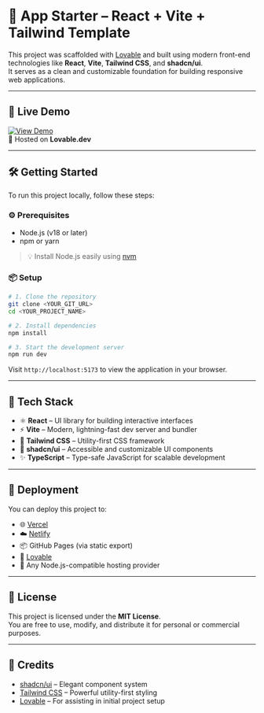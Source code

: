 # 📘 App Starter – React + Vite + Tailwind Template

This project was scaffolded with [Lovable](https://lovable.dev/) and built using modern front-end technologies like **React**, **Vite**, **Tailwind CSS**, and **shadcn/ui**.  
It serves as a clean and customizable foundation for building responsive web applications.

---

## 🚀 Live Demo

[![View Demo](https://img.shields.io/badge/🚀_Live_Demo-Click_here-blue?style=for-the-badge)](https://goal-flow.vercel.app/)  
🧭 Hosted on **Lovable.dev**

---

## 🛠️ Getting Started

To run this project locally, follow these steps:

### ⚙️ Prerequisites

- Node.js (v18 or later)
- npm or yarn

> 💡 Install Node.js easily using [nvm](https://github.com/nvm-sh/nvm#installing-and-updating)

### 📦 Setup

```bash
# 1. Clone the repository
git clone <YOUR_GIT_URL>
cd <YOUR_PROJECT_NAME>

# 2. Install dependencies
npm install

# 3. Start the development server
npm run dev
```

Visit `http://localhost:5173` to view the application in your browser.

---

## 💼 Tech Stack

- ⚛️ **React** – UI library for building interactive interfaces  
- ⚡ **Vite** – Modern, lightning-fast dev server and bundler  
- 🎨 **Tailwind CSS** – Utility-first CSS framework  
- 🧩 **shadcn/ui** – Accessible and customizable UI components  
- ✨ **TypeScript** – Type-safe JavaScript for scalable development

---

## 🚢 Deployment

You can deploy this project to:

- 🌐 [Vercel](https://vercel.com/)
- ☁️ [Netlify](https://netlify.com/)
- 📦 GitHub Pages (via static export)
- 🧭 [Lovable](https://lovable.dev/projects/332defc2-13bf-44f5-9db7-8a788e3067ec)
- 🔧 Any Node.js-compatible hosting provider

---

## 📄 License

This project is licensed under the **MIT License**.  
You are free to use, modify, and distribute it for personal or commercial purposes.

---

## 🙌 Credits

- [shadcn/ui](https://ui.shadcn.com/) – Elegant component system  
- [Tailwind CSS](https://tailwindcss.com/) – Powerful utility-first styling  
- [Lovable](https://lovable.dev/) – For assisting in initial project setup
